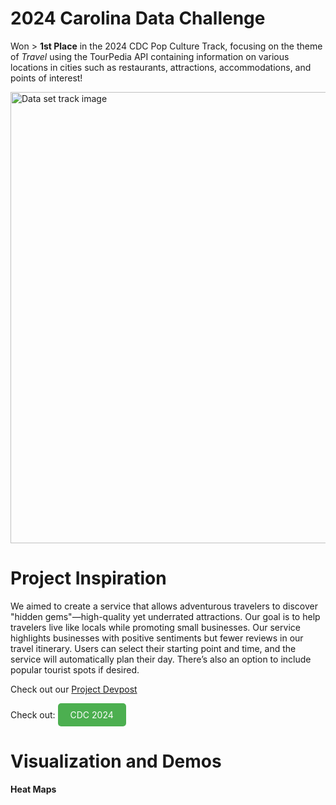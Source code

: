 #  2024 Carolina Data Challenge

Won > **1st Place** in the 2024 CDC Pop Culture Track, focusing on the theme of *Travel* using the TourPedia API containing information on various locations in cities such as restaurants, attractions, accommodations, and points of interest!

<img width="722" alt="Data set track image" src="https://github.com/user-attachments/assets/712df25e-3cfd-4cc0-9ff1-93f47bd2bb5c">

# Project Inspiration

We aimed to create a service that allows adventurous travelers to discover "hidden gems"—high-quality yet underrated attractions. Our goal is to help travelers live like locals while promoting small businesses. Our service highlights businesses with positive sentiments but fewer reviews in our travel itinerary. Users can select their starting point and time, and the service will automatically plan their day. There’s also an option to include popular tourist spots if desired.

Check out our 
[Project Devpost](https://devpost.com/software/optimizing-and-understanding-traveling-tourist-problem?ref_content=user-portfolio&ref_feature=in_progress)

Check out: <a href="https://cdc.cs.unc.edu/" style="display:inline-block; background-color:#4CAF50; color:white; padding:10px 20px; text-align:center; text-decoration:none; border-radius:5px;">CDC 2024</a>


# Visualization and Demos

**Heat Maps**

